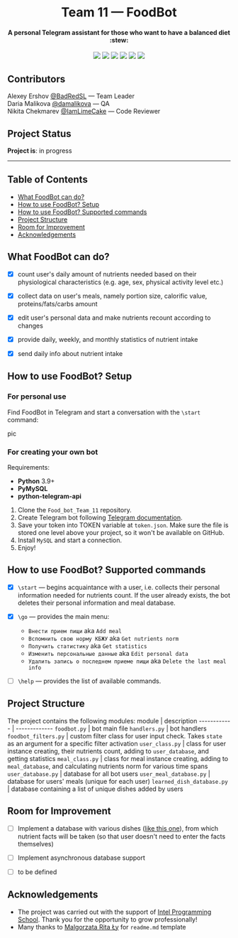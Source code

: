 <h1 align="center">Team 11 — FoodBot</h1>
<h4 align="center">A personal Telegram assistant for those who want to have a balanced diet :stew:</h4>

<div align="center">

  <a href="">![](https://img.shields.io/badge/bot-%40intel__11__food__bot-orange)</a>
  <a href="">![](https://img.shields.io/badge/language-ru-lightgray)</a>
  <a href="">![](https://img.shields.io/badge/python-3.9%2B-yellow)</a>
  <a href="">![](https://img.shields.io/badge/linter-flake8-brightgreen)</a>
  <a href="">![](https://img.shields.io/badge/database-pymysql-blue)</a>
  <a href="">![](https://img.shields.io/badge/API-python--telegram--bot-9cf)</a>

</div>


## Contributors

Alexey Ershov [@BadRedSL](https://github.com/BadRedSL) — Team Leader    
Daria Malikova [@damalikova](https://github.com/damalikova) — QA    
Nikita Chekmarev [@IamLimeCake](https://github.com/IamLimeCake) — Code Reviewer

## Project Status
**Project is**: in progress


*****


## Table of Contents
* [What FoodBot can do?](#what-foodbot-can-do)
* [How to use FoodBot? Setup](#how-to-use-foodbot-setup)
* [How to use FoodBot? Supported commands](#how-to-use-foodbot-supported-commands)
* [Project Structure](#project-structure)
* [Room for Improvement](#room-for-improvement)
* [Acknowledgements](#acknowledgements)


## What FoodBot can do?
- [x] count user's daily amount of nutrients needed based on their physiological characteristics (e.g. age, sex, physical activity level etc.)
- [x] collect data on user's meals, namely portion size, calorific value, proteins/fats/carbs amount
- [x] edit user's personal data and make nutrients recount according to changes
- [x] provide daily, weekly, and monthly statistics of nutrient intake
- [x] send daily info about nutrient intake


## How to use FoodBot? Setup
### For personal use
Find FoodBot in Telegram and start a conversation with the `\start` command:

pic

### For creating your own bot

Requirements:
- **Python** 3.9+
- **PyMySQL**
- **python-telegram-api**

1. Clone the `Food_bot_Team_11` repository. 
2. Create Telegram bot following [Telegram documentation](https://core.telegram.org/bots).
3. Save your token into TOKEN variable at `token.json`. Make sure the file is stored one level above your project, so it won't be available on GitHub.
4. Install `MySQL` and start a connection.
5. Enjoy!

## How to use FoodBot? Supported commands
- [x] `\start` — begins acquaintance with a user, i.e. collects their personal information needed for nutrients count. If the user already exists, the bot deletes their personal information and meal database.
- [x] `\go` — provides the main menu:
  - `Внести прием пищи` aka `Add meal`
  - `Вспомнить свою норму КБЖУ` aka `Get nutrients norm`
  - `Получить статистику` aka `Get statistics`
  - `Изменить персональные данные` aka `Edit personal data`
  - `Удалить запись о последнем приеме пищи` aka `Delete the last meal info`
- [ ] `\help` — provides the list of available commands.


## Project Structure
The project contains the following modules:
module | description
------------ | ------------- 
`foodbot.py` | bot main file
`handlers.py` | bot handlers
`foodbot_filters.py` | custom filter class for user input check. Takes `state` as an argument for a specific filter activation
`user_class.py` | class for user instance creating, their nutrients count, adding to `user_database`, and getting statistics
`meal_class.py` | class for meal instance creating, adding to `meal_database`, and calculating nutrients norm for various time spans
`user_database.py` | database for all bot users
`user_meal_database.py` | database for users' meals (unique for each user)
`learned_dish_database.py` | database containing a list of unique dishes added by users


## Room for Improvement
- [ ] Implement a database with various dishes ([like this one](https://cross.expert/zdorovoe-pitanie/calories/tablitsa-kalorijnosti-gotovyh-produktov-i-blyud.html)), from which nutrient facts will be taken (so that user doesn't need to enter the facts themselves) 
- [ ] Implement asynchronous database support
- [ ] to be defined


## Acknowledgements
- The project was carried out with the support of [Intel Programming School](https://github.com/nn-students-2021h2). Thank you for the opportunity to grow professionally!
- Many thanks to [Malgorzata Rita Ły](https://github.com/ritaly) for `readme.md` template